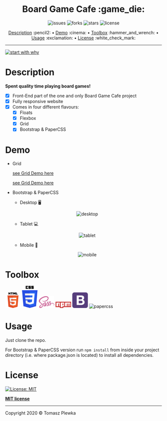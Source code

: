 <div>
    <h1 align="center">Board Game Cafe :game_die: </h1>
    <p align="center">
      <img src="https://img.shields.io/github/issues/tomaszplewka/02_board_game_cafe" alt="issues">
      <img src="https://img.shields.io/github/forks/tomaszplewka/02_board_game_cafe" alt="forks">
      <img src="https://img.shields.io/github/stars/tomaszplewka/02_board_game_cafe" alt="stars">
      <img src="https://img.shields.io/github/license/tomaszplewka/02_board_game_cafe" alt="license">
    </p>
</div>
<p align="center">
    <a href="#description">Description</a> :pencil2: • 
    <a href="#demo">Demo</a> :cinema: •
    <a href="#toolbox">Toolbox</a> :hammer_and_wrench: •
    <a href="#usage">Usage</a> :exclamation: •
    <a href="#license">License</a> :white_check_mark:
</p>

---

[![start with why](https://img.shields.io/badge/start%20with-why%3F-brightgreen.svg?style=flat)](http://www.ted.com/talks/simon_sinek_how_great_leaders_inspire_action)

# Description 

**Spent quality time playing board games!**

- [x] Front-End part of the one and only Board Game Cafe project
- [x] Fully responsive website
- [x] Comes in four different flavours:
  - [x] Floats
  - [x] Flexbox
  - [x] Grid
  - [x] Bootstrap & PaperCSS

# Demo

+ Grid

    [see Grid Demo here](https://github.com/tomaszplewka/02_board_game_cafe/tree/master/03_grid "Grid Demo")
    
    <a href="https://github.com/tomaszplewka/02_board_game_cafe/tree/master/03_grid" target="_blank">see Grid Demo here</a>
    
+ Bootstrap & PaperCSS

    + Desktop :desktop_computer:
    
    <p align="center">
        <img src="https://github.com/tomaszplewka/02_board_game_cafe/blob/master/gifs/bootstrap_paperCSS/boardGameCafePaperCSS_desktop.gif" width="600" alt="desktop">
    </p>

    + Tablet :computer:
    
    <p align="center">
        <img src="https://github.com/tomaszplewka/02_board_game_cafe/blob/master/gifs/bootstrap_paperCSS/boardGameCafePaperCSS_tablet.gif" width="350" alt="tablet">
    </p>

    + Mobile :iphone:
    
    <p align="center">
        <img src="https://github.com/tomaszplewka/02_board_game_cafe/blob/master/gifs/bootstrap_paperCSS/boardGameCafePaperCSS_mobile.gif" width="250" alt="mobile">
    </p>

# Toolbox

<p align="">
    <img src="https://github.com/tomaszplewka/02_board_game_cafe/blob/master/imgs/html5-with-wordmark-color.svg" width="50" alt="html5" >
    <img src="https://github.com/tomaszplewka/02_board_game_cafe/blob/master/imgs/css3-seeklogo.com.svg" width="50" alt="css3" >
    <img src="https://github.com/tomaszplewka/02_board_game_cafe/blob/master/imgs/sass-seeklogo.com.svg" width="50" alt="sass" >
    <img src="https://github.com/tomaszplewka/02_board_game_cafe/blob/master/imgs/npm-node-package-manager.svg" width="50" alt="npm" >
    <img src="https://github.com/tomaszplewka/02_board_game_cafe/blob/master/imgs/bootstrap-seeklogo.com.svg" width="50" alt="bootstrap" >
    <img src="https://raw.githubusercontent.com/papercss/papercss/master/docs/static/favicon.ico?raw=true" width="50" alt="papercss" >
</p>

# Usage

Just clone the repo.

For Bootstrap & PaperCSS version run `npm install` from inside your project directory (i.e. where package.json is located) to install all dependencies.

# License

[![License: MIT](https://img.shields.io/badge/License-MIT-green.svg)](https://opensource.org/licenses/MIT)

**[MIT license](http://opensource.org/licenses/mit-license.php)**

---

Copyright 2020 © Tomasz Plewka
